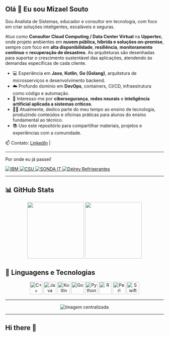## Olá 👋 Eu sou Mizael Souto

Sou Analista de Sistemas, educador e consultor em tecnologia, com foco em criar soluções inteligentes, escaláveis e seguras. 

Atuo como **Consultor Cloud Computing / Data Center Virtual** na **Uppertec**, onde projeto ambientes em **nuvem pública, híbrida e soluções on-premise**, sempre com foco em **alta disponibilidade**, **resiliência**, **monitoramento contínuo** e **recuperação de desastres**. As arquiteturas são desenhadas para suportar o crescimento sustentável das aplicações, atendendo às demandas específicas de cada cliente.

- 💻 Experiência em **Java**, **Kotlin**, **Go (Golang)**, arquitetura de microsserviços e desenvolvimento backend.
- ☁️ Profundo domínio em **DevOps**, containers, CI/CD, infraestrutura como código e automação.
- 🔐 Interesso-me por **cibersegurança**, **redes neurais** e **inteligência artificial aplicada a sistemas críticos**.
- 👨‍🏫 Atualmente, dedico parte do meu tempo ao ensino de tecnologia, produzindo conteúdos e oficinas práticas para alunos do ensino fundamental ao técnico.
- 📚 Uso este repositório para compartilhar materiais, projetos e experiências com a comunidade.

📫 Contato: [LinkedIn](https://www.linkedin.com/in/mizaelsouto) |

---

Por onde eu já passei!
<p align="left"> <a href="https://www.ibm.com" target="_blank"> <img src="https://img.shields.io/badge/IBM-0530AD?style=for-the-badge&logo=IBM&logoColor=white" alt="IBM" /> </a> <a href="https://www.csu.com.br/" target="_blank"> <img src="https://img.shields.io/badge/CSU-002E5D?style=for-the-badge&logoColor=white" alt="CSU" /> </a> <a href="https://www.sonda.com/" target="_blank"> <img src="https://img.shields.io/badge/SONDA--IT-000000?style=for-the-badge&logoColor=white" alt="SONDA IT" /> </a> <a href="https://delreyrefrigerantes.com.br/" target="_blank"> <img src="https://img.shields.io/badge/Delrey_Refrigerantes-228B22?style=for-the-badge&logoColor=white" alt="Delrey Refrigerantes" /> </a> </p>

---

## 📊 GitHub Stats

<p align="center">
  <img height="180em" src="https://github-readme-stats.vercel.app/api?usernameRebecaArcanjo&show_icons=true&theme=tokyonight&hide_title=false" />
  <img height="180em" src="https://github-readme-stats.vercel.app/api/top-langs/?username=RebecaArcanjo&layout=compact&theme=tokyonight" />
</p>

## 🚀 Linguagens e Tecnologias

<p align="center">
  <img src="https://cdn.jsdelivr.net/gh/devicons/devicon/icons/cplusplus/cplusplus-original.svg" height="40" alt="C++" />
  <img src="https://cdn.jsdelivr.net/gh/devicons/devicon/icons/java/java-original.svg" height="40" alt="Java" />
  <img src="https://cdn.jsdelivr.net/gh/devicons/devicon/icons/kotlin/kotlin-original.svg" height="40" alt="Kotlin" />
  <img src="https://cdn.jsdelivr.net/gh/devicons/devicon/icons/go/go-original.svg" height="40" alt="Go" />
  <img src="https://cdn.jsdelivr.net/gh/devicons/devicon/icons/python/python-original.svg" height="40" alt="Python" />
  <img src="https://cdn.jsdelivr.net/gh/devicons/devicon/icons/r/r-original.svg" height="40" alt="R" />
  <img src="https://cdn.jsdelivr.net/gh/devicons/devicon/icons/perl/perl-original.svg" height="40" alt="Perl" />
  <img src="https://cdn.jsdelivr.net/gh/devicons/devicon/icons/swift/swift-original.svg" height="40" alt="Swift" />
</p>

---

<p align="center">
  <img src="https://github.com/user-attachments/assets/d1285ea5-983e-405e-a17e-53673b2a3041" alt="Imagem centralizada" />
</p>

---
## Hi there 👋

<!--
**RebecaArcanjo/RebecaArcanjo** is a ✨ _special_ ✨ repository because its `README.md` (this file) appears on your GitHub profile.

Here are some ideas to get you started:

- 🔭 I’m currently working on ...
- 🌱 I’m currently learning ...
- 👯 I’m looking to collaborate on ...
- 🤔 I’m looking for help with ...
- 💬 Ask me about ...
- 📫 How to reach me: ...
- 😄 Pronouns: ...
- ⚡ Fun fact: ...
-->
